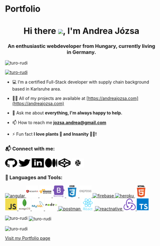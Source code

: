 # Portfolio
 
<h1 align="center">Hi there <img src="https://raw.githubusercontent.com/MartinHeinz/MartinHeinz/master/wave.gif" width="30px">, I'm Andrea Józsa</h1>
<h3 align="center">An enthusiastic webdeveloper from Hungary, currently living in Germany.</h3>

<p align="left"> <img src="https://komarev.com/ghpvc/?username=turo-rudi&label=Profile%20views&color=0e75b6&style=flat" alt="turo-rudi" /> </p>

<p align="left"> <a href="https://github.com/ryo-ma/github-profile-trophy"><img src="https://github-profile-trophy.vercel.app/?username=turo-rudi" alt="turo-rudi" /></a> </p>

- 💻 I’m a certified Full-Stack developer with supply chain background based in Karlsruhe area.

- 👨‍💻 All of my projects are available at [https://andreajozsa.com](https://andreajozsa.com)

- 💬 Ask me about **everything, I'm always happy to help.**

- 📫 How to reach me **jozsa.andrea@gmail.com**

- ⚡ Fun fact **I love plants 🌱 and Insanity 💪🏻!**

<h3 align="left">📬 Connect with me:</h3>
<p align="left">

<a href="https://github.com/Turo-Rudi" target="_blank"><img align="center" src="assets/github.svg" alt="GitHub" height="30" width="40"></a>
<a href="https://twitter.com/jozsa_andrea" target="_blank"><img align="center" src="assets/twitter.svg" alt="Twitter" height="30" width="40"></a>
<a href="https://www.linkedin.com/in/andrea-j%C3%B3zsa-0542a23b/" target="_blank"><img align="center" src="assets/linkedin.svg" alt="Linkedin" height="30" width="40"></a>
<a href="https://medium.com/@jozsa.andrea" target="_blank"><img align="center" src="assets/medium.svg" alt="Medium" height="30" width="40"></a>
<a href="https://codepen.io/TuroRudi" target="_blank"><img align="center" src="assets/codepen.svg" alt="Codepen" height="30" width="40"></a>
<a href="https://app.slack.com/client/T03DJ0G01/C03DJ0G0F/user_profile/U01RTSM38BY" target="_blank"><img align="center" src="assets/slack.svg" alt="Slack" height="30" width="40"></a>

</p>

<h3 align="left">🧰 Languages and Tools:</h3>
<p align="left"> <a href="https://angular.io" target="_blank" rel="noreferrer"> <img src="https://angular.io/assets/images/logos/angular/angular.svg" alt="angular" width="40" height="40"/> </a> <a href="https://angular.io" target="_blank" rel="noreferrer"> <img src="https://raw.githubusercontent.com/devicons/devicon/master/icons/angularjs/angularjs-original-wordmark.svg" alt="angularjs" width="40" height="40"/> </a> <a href="https://aws.amazon.com" target="_blank" rel="noreferrer"> <img src="https://raw.githubusercontent.com/devicons/devicon/master/icons/amazonwebservices/amazonwebservices-original-wordmark.svg" alt="aws" width="40" height="40"/> </a> <a href="https://getbootstrap.com" target="_blank" rel="noreferrer"> <img src="https://raw.githubusercontent.com/devicons/devicon/master/icons/bootstrap/bootstrap-plain-wordmark.svg" alt="bootstrap" width="40" height="40"/> </a> <a href="https://www.w3schools.com/css/" target="_blank" rel="noreferrer"> <img src="https://raw.githubusercontent.com/devicons/devicon/master/icons/css3/css3-original-wordmark.svg" alt="css3" width="40" height="40"/> </a> <a href="https://expressjs.com" target="_blank" rel="noreferrer"> <img src="https://raw.githubusercontent.com/devicons/devicon/master/icons/express/express-original-wordmark.svg" alt="express" width="40" height="40"/> </a> <a href="https://firebase.google.com/" target="_blank" rel="noreferrer"> <img src="https://www.vectorlogo.zone/logos/firebase/firebase-icon.svg" alt="firebase" width="40" height="40"/> </a> <a href="https://heroku.com" target="_blank" rel="noreferrer"> <img src="https://www.vectorlogo.zone/logos/heroku/heroku-icon.svg" alt="heroku" width="40" height="40"/> </a> <a href="https://www.w3.org/html/" target="_blank" rel="noreferrer"> <img src="https://raw.githubusercontent.com/devicons/devicon/master/icons/html5/html5-original-wordmark.svg" alt="html5" width="40" height="40"/> </a> <a href="https://developer.mozilla.org/en-US/docs/Web/JavaScript" target="_blank" rel="noreferrer"> <img src="https://raw.githubusercontent.com/devicons/devicon/master/icons/javascript/javascript-original.svg" alt="javascript" width="40" height="40"/> </a> <a href="https://www.mongodb.com/" target="_blank" rel="noreferrer"> <img src="https://raw.githubusercontent.com/devicons/devicon/master/icons/mongodb/mongodb-original-wordmark.svg" alt="mongodb" width="40" height="40"/> </a> <a href="https://www.mysql.com/" target="_blank" rel="noreferrer"> <img src="https://raw.githubusercontent.com/devicons/devicon/master/icons/mysql/mysql-original-wordmark.svg" alt="mysql" width="40" height="40"/> </a> <a href="https://nodejs.org" target="_blank" rel="noreferrer"> <img src="https://raw.githubusercontent.com/devicons/devicon/master/icons/nodejs/nodejs-original-wordmark.svg" alt="nodejs" width="40" height="40"/> </a> <a href="https://postman.com" target="_blank" rel="noreferrer"> <img src="https://www.vectorlogo.zone/logos/getpostman/getpostman-icon.svg" alt="postman" width="40" height="40"/> </a> <a href="https://reactjs.org/" target="_blank" rel="noreferrer"> <img src="https://raw.githubusercontent.com/devicons/devicon/master/icons/react/react-original-wordmark.svg" alt="react" width="40" height="40"/> </a> <a href="https://reactnative.dev/" target="_blank" rel="noreferrer"> <img src="https://reactnative.dev/img/header_logo.svg" alt="reactnative" width="40" height="40"/> </a> <a href="https://redux.js.org" target="_blank" rel="noreferrer"> <img src="https://raw.githubusercontent.com/devicons/devicon/master/icons/redux/redux-original.svg" alt="redux" width="40" height="40"/> </a> <a href="https://www.typescriptlang.org/" target="_blank" rel="noreferrer"> <img src="https://raw.githubusercontent.com/devicons/devicon/master/icons/typescript/typescript-original.svg" alt="typescript" width="40" height="40"/> </a> </p>

<p><img align="left" src="https://github-readme-stats.vercel.app/api/top-langs?username=turo-rudi&show_icons=true&locale=en&layout=compact" alt="turo-rudi" /></p>

<p>&nbsp;<img align="center" src="https://github-readme-stats.vercel.app/api?username=turo-rudi&show_icons=true&locale=en" alt="turo-rudi" /></p>

<p><img align="center" src="https://github-readme-streak-stats.herokuapp.com/?user=turo-rudi&" alt="turo-rudi" /></p>

[Visit my Portfolio page](https://andreajozsa.com)